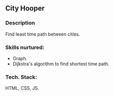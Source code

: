 ## City Hooper






### Description
Find least time path between cities.

### Skills nurtured:
  - Graph.
  - Dijkstra's algorithm to find shortest time path.

### Tech. Stack:
HTML, CSS, JS.

